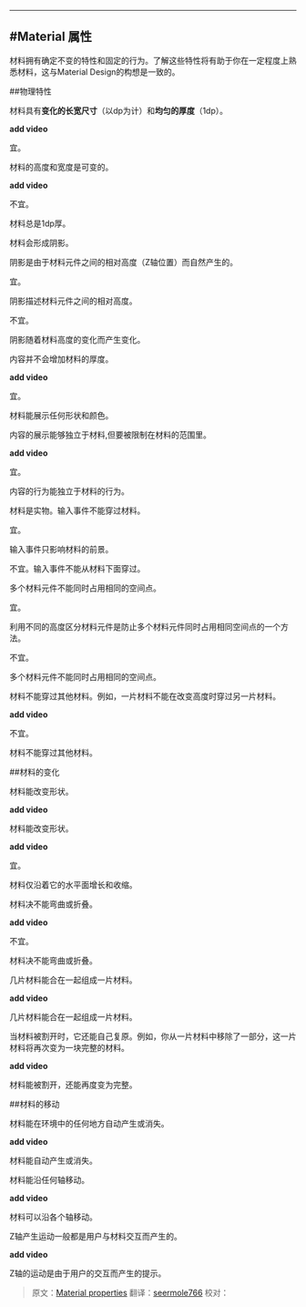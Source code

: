    ---
   
<!-- # Material properties -->
#Material 属性
---
<!-- 
Material has certain immutable characteristics and inherent behaviors. Understanding these qualities will help you manipulate material in a way that’s consistent with the vision of material design.
-->
材料拥有确定不变的特性和固定的行为。了解这些特性将有助于你在一定程度上熟悉材料，这与Material Design的构想是一致的。
<!-- ##Physical properties -->
##物理特性

<!-- Material has **varying x & y dimensions** (measured in dp) and a **uniform thickness** (1dp). -->
材料具有**变化的长宽尺寸**（以dp为计）和**均匀的厚度**（1dp）。

**add video** 

宜。

材料的高度和宽度是可变的。

**add video** 

不宜。

材料总是1dp厚。

材料会形成阴影。

阴影是由于材料元件之间的相对高度（Z轴位置）而自然产生的。

宜。

阴影描述材料元件之间的相对高度。

不宜。

阴影随着材料高度的变化而产生变化。

内容并不会增加材料的厚度。

**add video** 

宜。

材料能展示任何形状和颜色。

内容的展示能够独立于材料,但要被限制在材料的范围里。

**add video** 

宜。

内容的行为能独立于材料的行为。


材料是实物。输入事件不能穿过材料。

宜。

输入事件只影响材料的前景。

不宜。输入事件不能从材料下面穿过。

多个材料元件不能同时占用相同的空间点。

宜。

利用不同的高度区分材料元件是防止多个材料元件同时占用相同空间点的一个方法。

不宜。

多个材料元件不能同时占用相同的空间点。

材料不能穿过其他材料。例如，一片材料不能在改变高度时穿过另一片材料。

**add video** 

不宜。

材料不能穿过其他材料。

##材料的变化

材料能改变形状。

**add video** 

材料能改变形状。

**add video** 

宜。

材料仅沿着它的水平面增长和收缩。

材料决不能弯曲或折叠。

**add video** 

不宜。

材料决不能弯曲或折叠。

几片材料能合在一起组成一片材料。

**add video** 

几片材料能合在一起组成一片材料。

当材料被割开时，它还能自己复原。例如，你从一片材料中移除了一部分，这一片材料将再次变为一块完整的材料。

**add video** 

材料能被割开，还能再度变为完整。

##材料的移动

材料能在环境中的任何地方自动产生或消失。

**add video** 

材料能自动产生或消失。

材料能沿任何轴移动。

**add video** 

材料可以沿各个轴移动。

Z轴产生运动一般都是用户与材料交互而产生的。

**add video** 

Z轴的运动是由于用户的交互而产生的提示。

> 原文：[Material properties](https://www.google.com/design/spec/what-is-material/material-properties.html)  翻译：[seermole766](https://github.com/seermole766)  校对：
